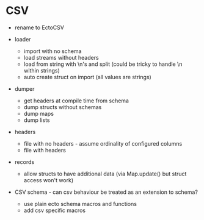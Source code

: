 # CSV
* rename to EctoCSV
* loader
    * import with no schema
    * load streams without headers
    * load from string with \n's and split (could be tricky to handle \n within strings)
    * auto create struct on import (all values are strings)

* dumper
    * get headers at compile time from schema
    * dump structs without schemas
    * dump maps
    * dump lists
* headers
    * file with no headers - assume ordinality of configured columns
    * file with headers
* records
    * allow structs to have additional data (via Map.update() but struct access won't work)
* CSV schema - can csv behaviour be treated as an extension to schema?
    * use plain ecto schema macros and functions
    * add csv specific macros